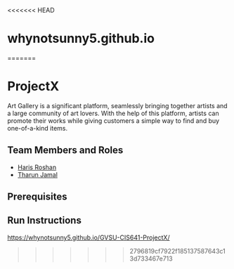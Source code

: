<<<<<<< HEAD
# whynotsunny5.github.io
=======
# ProjectX

Art Gallery is a significant platform, seamlessly bringing together artists and a large community of art lovers. With the help of this platform, artists can promote their works while giving customers a simple way to find and buy one-of-a-kind items.

## Team Members and Roles

* [Haris Roshan](https://github.com/Whynotsunny5/CIS641-HW2-shaik)
* [Tharun Jamal](https://github.com/Whynotsunny5/GVSU-CIS641-ProjectX)

## Prerequisites

## Run Instructions
https://whynotsunny5.github.io/GVSU-CIS641-ProjectX/
>>>>>>> 2796819cf7922f185137587643c13d733467e713

